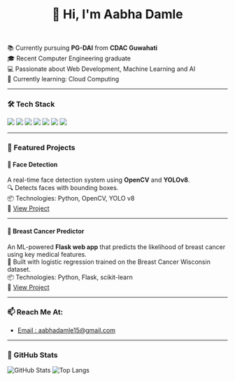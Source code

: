 <h1 align="center">👋 Hi, I'm Aabha Damle</h1>

<p align="center">&nbsp;</p>


📚 Currently pursuing **PG-DAI** from **CDAC Guwahati**  
🎓 Recent Computer Engineering graduate  
💻 Passionate about Web Development, Machine Learning and AI  
🌱 Currently learning: Cloud Computing  

---

### 🛠️ Tech Stack

<p align="left">
  <img src="https://img.shields.io/badge/Python-3776AB?style=for-the-badge&logo=python&logoColor=white" />
  <img src="https://img.shields.io/badge/TensorFlow-FF6F00?style=for-the-badge&logo=tensorflow&logoColor=white" />
  <img src="https://img.shields.io/badge/PyTorch-EE4C2C?style=for-the-badge&logo=pytorch&logoColor=white" />
  <img src="https://img.shields.io/badge/Flask-000000?style=for-the-badge&logo=flask&logoColor=white" />
  <img src="https://img.shields.io/badge/OpenCV-5C3EE8?style=for-the-badge&logo=opencv&logoColor=white" />
  <img src="https://img.shields.io/badge/React-61DAFB?style=for-the-badge&logo=react&logoColor=black" />
  <img src="https://img.shields.io/badge/GitHub-181717?style=for-the-badge&logo=github&logoColor=white" />
</p>

---

### 🚀 Featured Projects

#### 🎯 Face Detection
A real-time face detection system using **OpenCV** and **YOLOv8**.  
🔍 Detects faces with bounding boxes.  
📦 Technologies: Python, OpenCV, YOLO v8  
🔗 [View Project](https://github.com/aabhadamle/Face-detection)

---

#### 🧬 Breast Cancer Predictor  
An ML-powered **Flask web app** that predicts the likelihood of breast cancer using key medical features.  
🧠 Built with logistic regression trained on the Breast Cancer Wisconsin dataset.  
📦 Technologies: Python, Flask, scikit-learn  
🔗 [View Project](https://github.com/aabhadamle/Cancer-Predictor)

---

### 📫 Reach Me At: 

- [Email : aabhadamle15@gmail.com](mailto:your.email@example.com)

---

### 📌 GitHub Stats

![GitHub Stats](https://github-readme-stats.vercel.app/api?username=aabhadamle&show_icons=true&theme=radical)
![Top Langs](https://github-readme-stats.vercel.app/api/top-langs/?username=aabhadamle&layout=compact&theme=radical)


